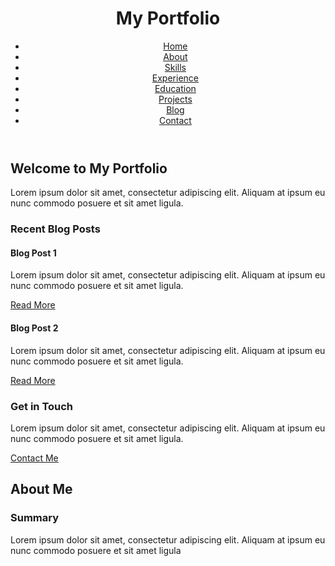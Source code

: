 <!DOCTYPE html>
<html>
<head>
  <meta charset="utf-8">
  <title>My Portfolio</title>
  <link rel="stylesheet" type="text/css" href="style.css">
</head>
<body>
  <header>
    <div class="container">
      <h1>My Portfolio</h1>
      <nav>
        <ul>
          <li><a href="#">Home</a></li>
          <li><a href="#about">About</a></li>
          <li><a href="#skills">Skills</a></li>
          <li><a href="#experience">Experience</a></li>
          <li><a href="#education">Education</a></li>
          <li><a href="#projects">Projects</a></li>
          <li><a href="#blog">Blog</a></li>
          <li><a href="#contact">Contact</a></li>
        </ul>
      </nav>
    </div>
  </header>
  <main>
    <section id="home">
      <div class="container">
        <h2>Welcome to My Portfolio</h2>
        <p>Lorem ipsum dolor sit amet, consectetur adipiscing elit. Aliquam at ipsum eu nunc commodo posuere et sit amet ligula.</p>
        <div id="blog-preview">
          <h3>Recent Blog Posts</h3>
          <article>
            <h4>Blog Post 1</h4>
            <p>Lorem ipsum dolor sit amet, consectetur adipiscing elit. Aliquam at ipsum eu nunc commodo posuere et sit amet ligula.</p>
            <a href="#">Read More</a>
          </article>
          <article>
            <h4>Blog Post 2</h4>
            <p>Lorem ipsum dolor sit amet, consectetur adipiscing elit. Aliquam at ipsum eu nunc commodo posuere et sit amet ligula.</p>
            <a href="#">Read More</a>
          </article>
        </div>
        <div id="contact">
          <h3>Get in Touch</h3>
          <p>Lorem ipsum dolor sit amet, consectetur adipiscing elit. Aliquam at ipsum eu nunc commodo posuere et sit amet ligula.</p>
          <a href="#" class="btn">Contact Me</a>
        </div>
      </div>
    </section>
    <section id="about">
      <div class="container">
        <h2>About Me</h2>
        <div id="summary">
          <h3>Summary</h3>
          <p>Lorem ipsum dolor sit amet, consectetur adipiscing elit. Aliquam at ipsum eu nunc commodo posuere et sit amet ligula
